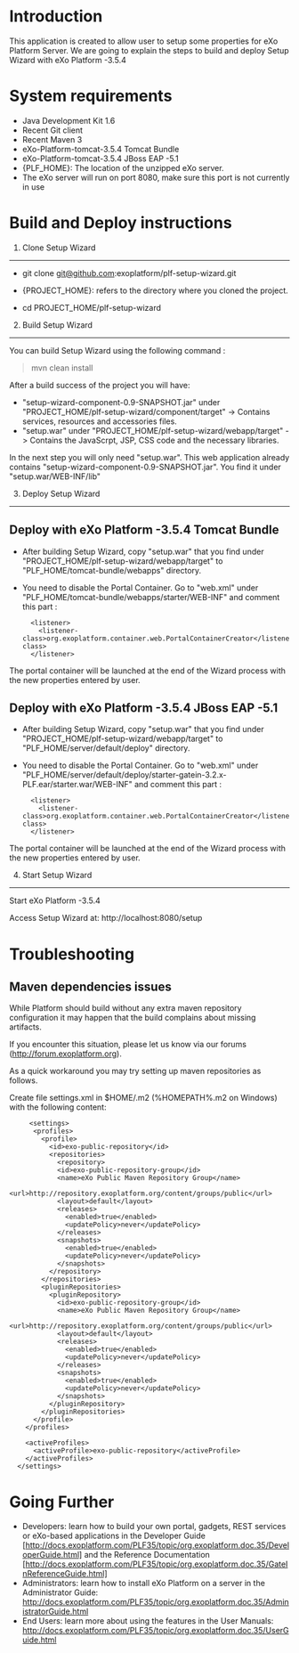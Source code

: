Introduction
============

This application is created to allow user to setup some properties for eXo Platform Server.
We are going to explain the steps to build and deploy Setup Wizard with eXo Platform -3.5.4

System requirements
===================
   
* Java Development Kit 1.6
* Recent Git client
* Recent Maven 3
* eXo-Platform-tomcat-3.5.4 Tomcat Bundle
* eXo-Platform-tomcat-3.5.4 JBoss EAP -5.1
* {PLF_HOME}: The location of the unzipped eXo server.
* The eXo server will run on port 8080, make sure this port is not currently in use


Build and Deploy instructions
=============================

1) Clone Setup Wizard
-----------------------

* git clone git@github.com:exoplatform/plf-setup-wizard.git

* {PROJECT_HOME}: refers to the directory where you cloned the project.

* cd PROJECT_HOME/plf-setup-wizard


2) Build Setup Wizard
-----------------------

You can build Setup Wizard using the following command :

>mvn clean install

After a build success of the project you will have:

* "setup-wizard-component-0.9-SNAPSHOT.jar" under "PROJECT_HOME/plf-setup-wizard/component/target" -> Contains services, resources and accessories files. 
* "setup.war" under "PROJECT_HOME/plf-setup-wizard/webapp/target" -> Contains the JavaScrpt, JSP, CSS code and the necessary libraries.

In the next step you will only need "setup.war". This web application already contains "setup-wizard-component-0.9-SNAPSHOT.jar". You find it under "setup.war/WEB-INF/lib" 

3) Deploy Setup Wizard 
-----------------------

Deploy with eXo Platform -3.5.4 Tomcat Bundle
---------------------------------------------

* After building Setup Wizard, copy "setup.war" that you find under "PROJECT_HOME/plf-setup-wizard/webapp/target" to "PLF_HOME/tomcat-bundle/webapps" directory.

* You need to disable the Portal Container. Go to "web.xml" under "PLF_HOME/tomcat-bundle/webapps/starter/WEB-INF" and comment this part :

        <listener>
          <listener-class>org.exoplatform.container.web.PortalContainerCreator</listener-class> 
        </listener>

The portal container will be launched at the end of the Wizard process with the new properties entered by user.

Deploy with eXo Platform -3.5.4 JBoss EAP -5.1
----------------------------------------------

* After building Setup Wizard, copy "setup.war" that you find under "PROJECT_HOME/plf-setup-wizard/webapp/target" to "PLF_HOME/server/default/deploy" directory. 

* You need to disable the Portal Container. Go to "web.xml" under "PLF_HOME/server/default/deploy/starter-gatein-3.2.x-PLF.ear/starter.war/WEB-INF" and comment this part :

        <listener>
          <listener-class>org.exoplatform.container.web.PortalContainerCreator</listener-class> 
        </listener>

The portal container will be launched at the end of the Wizard process with the new properties entered by user.


4) Start Setup Wizard 
-----------------------

Start eXo Platform -3.5.4 

Access Setup Wizard at: http://localhost:8080/setup


Troubleshooting
===============

Maven dependencies issues
-------------------------

 While Platform should build without any extra maven repository configuration it may happen that the build complains about missing artifacts.

 If you encounter this situation, please let us know via our forums (http://forum.exoplatform.org).

 As a quick workaround you may try setting up maven repositories as follows.

 Create file settings.xml in $HOME/.m2  (%HOMEPATH%\.m2 on Windows) with the following content:

         <settings>
          <profiles>      
            <profile>
              <id>exo-public-repository</id>
              <repositories>
                <repository>
                <id>exo-public-repository-group</id>
                <name>eXo Public Maven Repository Group</name>
                <url>http://repository.exoplatform.org/content/groups/public</url>
                <layout>default</layout>
                <releases>
                  <enabled>true</enabled>
                  <updatePolicy>never</updatePolicy>
                </releases>
                <snapshots>
                  <enabled>true</enabled>
                  <updatePolicy>never</updatePolicy>
                </snapshots>
              </repository>
            </repositories>
            <pluginRepositories>
              <pluginRepository>
                <id>exo-public-repository-group</id>
                <name>eXo Public Maven Repository Group</name>
                <url>http://repository.exoplatform.org/content/groups/public</url>
                <layout>default</layout>
                <releases>
                  <enabled>true</enabled>
                  <updatePolicy>never</updatePolicy>
                </releases>
                <snapshots>
                  <enabled>true</enabled>
                  <updatePolicy>never</updatePolicy>
                </snapshots>
              </pluginRepository>
            </pluginRepositories>
          </profile>
        </profiles>

        <activeProfiles>
          <activeProfile>exo-public-repository</activeProfile>
        </activeProfiles>
      </settings>

Going Further
=============
* Developers: learn how to build your own portal, gadgets, REST services or eXo-based applications in the Developer Guide
[http://docs.exoplatform.com/PLF35/topic/org.exoplatform.doc.35/DeveloperGuide.html] and the Reference Documentation
[http://docs.exoplatform.com/PLF35/topic/org.exoplatform.doc.35/GateInReferenceGuide.html]
* Administrators: learn how to install eXo Platform on a server in the Administrator Guide:
http://docs.exoplatform.com/PLF35/topic/org.exoplatform.doc.35/AdministratorGuide.html
* End Users: learn more about using the features in the User Manuals:
http://docs.exoplatform.com/PLF35/topic/org.exoplatform.doc.35/UserGuide.html
